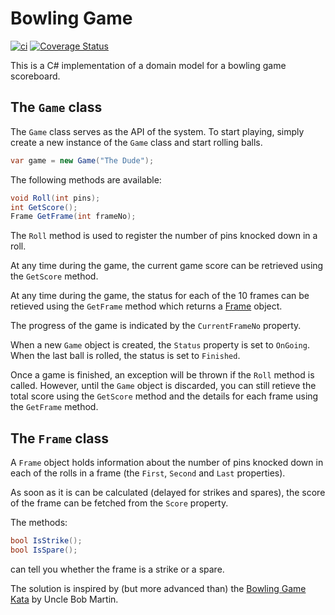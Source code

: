 # Bowling Game 

[![ci](https://github.com/larsmichael/BowlingGame/actions/workflows/ci.yml/badge.svg)](https://github.com/larsmichael/BowlingGame/actions/workflows/ci.yml)
[![Coverage Status](https://coveralls.io/repos/github/larsmichael/BowlingGame/badge.svg?branch=master)](https://coveralls.io/github/larsmichael/BowlingGame?branch=master)

This is a C# implementation of a domain model for a bowling game scoreboard.

## The `Game` class
The `Game` class serves as the API of the system. To start playing, simply create a new instance of the `Game` class and start rolling balls.

```csharp
var game = new Game("The Dude");
```

The following methods are available:

```csharp
void Roll(int pins);
int GetScore();
Frame GetFrame(int frameNo);
```

The `Roll` method is used to register the number of pins knocked down in a roll.

At any time during the game, the current game score can be retrieved using the `GetScore` method.

At any time during the game, the status for each of the 10 frames can be retieved using the `GetFrame` method which returns a [Frame](#the-frame-class) object.

The progress of the game is indicated by the `CurrentFrameNo` property.

When a new `Game` object is created, the `Status` property is set to `OnGoing`. When the last ball is rolled, the status is set to `Finished`.

Once a game is finished, an exception will be thrown if the `Roll` method is called. However, until the `Game` object is discarded, you can still retieve the total score using the `GetScore` method and the details for each frame using the `GetFrame` method.

## The `Frame` class
A `Frame` object holds information about the number of pins knocked down in each of the rolls in a frame (the `First`, `Second` and `Last` properties).

As soon as it is can be calculated (delayed for strikes and spares), the score of the frame can be fetched from the `Score` property.

The methods:

```csharp
bool IsStrike();
bool IsSpare();
```

can tell you whether the frame is a strike or a spare.

The solution is inspired by (but more advanced than) the [Bowling Game Kata](http://butunclebob.com/ArticleS.UncleBob.TheBowlingGameKata) by Uncle Bob Martin.
